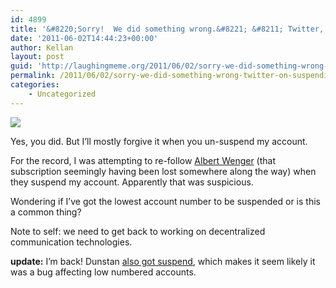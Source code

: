 ```yaml
---
id: 4899
title: '&#8220;Sorry!  We did something wrong.&#8221; &#8211; Twitter, on suspending my account.'
date: '2011-06-02T14:44:23+00:00'
author: Kellan
layout: post
guid: 'http://laughingmeme.org/2011/06/02/sorry-we-did-something-wrong-twitter-on-suspending-my-account/'
permalink: /2011/06/02/sorry-we-did-something-wrong-twitter-on-suspending-my-account/
categories:
    - Uncategorized
---
```


[![](http://farm6.static.flickr.com/5228/5791093751_f0316710e1.jpg)](http://www.flickr.com/photos/kellan/5791093751/ "photo sharing")

Yes, you did. But I’ll mostly forgive it when you un-suspend my account.

For the record, I was attempting to re-follow [Albert Wenger](http://continuations.com/) (that subscription seemingly having been lost somewhere along the way) when they suspend my account. Apparently that was suspicious.

Wondering if I’ve got the lowest account number to be suspended or is this a common thing?

Note to self: we need to get back to working on decentralized communication technologies.

**update:** I’m back! Dunstan [also got suspend](http://twitter.com/#!/dunstan/status/76443358490402816), which makes it seem likely it was a bug affecting low numbered accounts.
